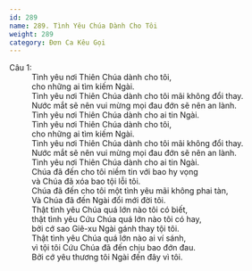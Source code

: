 ```yaml
---
id: 289
name: 289. Tình Yêu Chúa Dành Cho Tôi
weight: 289
category: Đơn Ca Kêu Gọi
---
```

<dl><dt>Câu 1:</dt><dd data-verse="1">Tình yêu nơi Thiên Chúa dành cho tôi, <br/>cho những ai tìm kiếm Ngài. <br/>Tình yêu nơi Thiên Chúa dành cho tôi mãi không đổi thay. <br/>Nước mắt sẽ nên vui mừng mọi đau đớn sẽ nên an lành. <br/>Tình yêu nơi Thiên Chúa dành cho ai tin Ngài. <br/>Tình yêu nơi Thiên Chúa dành cho tôi, <br/>cho những ai tìm kiếm Ngài. <br/>Tình yêu nơi Thiên Chúa dành cho tôi mãi không đổi thay. <br/>Nước mắt sẽ nên vui mừng mọi đau đớn sẽ nên an lành. <br/>Tình yêu nơi Thiên Chúa dành cho ai tin Ngài. <br/>Chúa đã đến cho tôi niềm tin với bao hy vọng <br/>và Chúa đã xóa bao tội lỗi tôi. <br/>Chúa đã đến cho tôi một tình yêu mãi không phai tàn, <br/>Và Chúa đã đến Ngài đổi mới đời tôi. <br/>Thật tình yêu Chúa quá lớn nào tôi có biết, <br/>thật tình yêu Cứu Chúa quá lớn nào tôi có hay, <br/>bởi cớ sao Giê-xu Ngài gánh thay tội tôi. <br/>Thật tình yêu Chúa quá lớn nào ai ví sánh, <br/>vì tội tôi Cứu Chúa đã đến chịu bao đớn đau. <br/>Bởi cớ yêu thương tôi Ngài đến đây vì tôi. </dd></dl>
